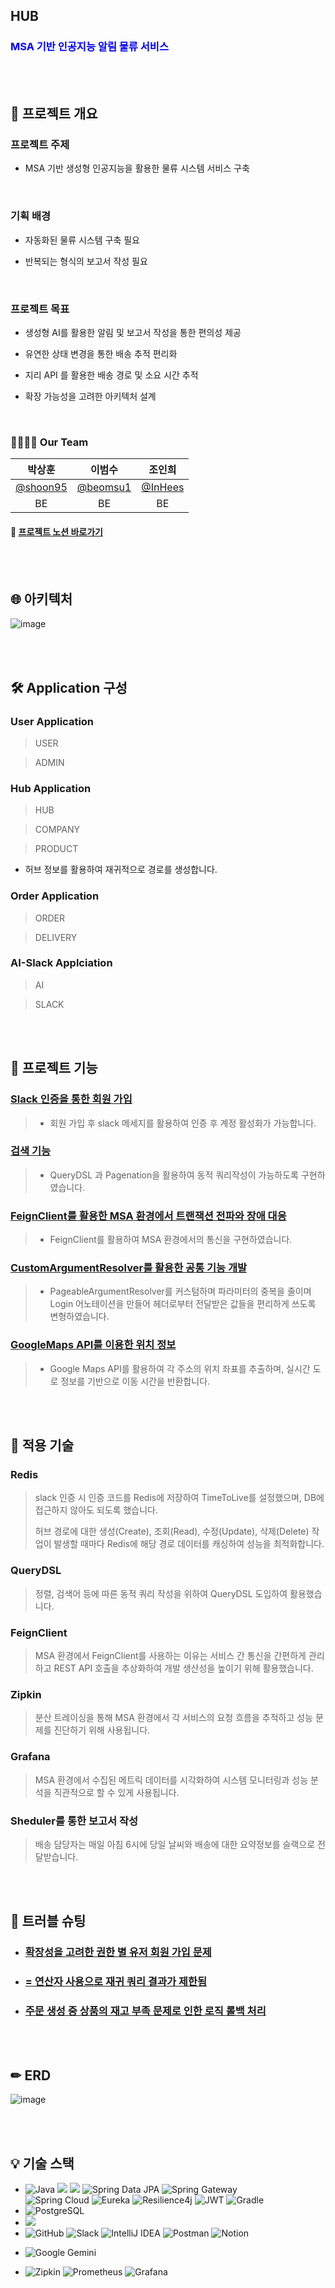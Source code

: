 ## HUB

### <span style="color:blue">MSA 기반 인공지능 알림 물류 서비스</span>


<br> <br/>
## 📘 프로젝트 개요

### 프로젝트 주제

* MSA 기반 생성형 인공지능을 활용한 물류 시스템 서비스 구축

<br>

### 기획 배경

* 자동화된 물류 시스템 구축 필요

* 반복되는 형식의 보고서 작성 필요

<br>

### 프로젝트 목표

* 생성형 AI를 활용한 알림 및 보고서 작성을 통한 편의성 제공

* 유연한 상태 변경을 통한 배송 추적 편리화
* 지리 API 를 활용한 배송 경로 및 소요 시간 추적
* 확장 가능성을 고려한 아키텍처 설계

<br>

### 👨‍👩‍👧‍👦 Our Team

|                 박상훈                 |                 이범수                 |                조인희                |
| :------------------------------------: | :------------------------------------: | :----------------------------------: |
| [@shoon95](https://github.com/shoon95) | [@beomsu1](https://github.com/beomsu1) | [@InHees](https://github.com/InHeeS) |
|                   BE                   |                   BE                   |                  BE                  |

#### 🚚 [프로젝트 노션 바로가기](https://www.notion.so/HUB_AI_SERVICE-1052ebde9ffc8008a2a8c23f21cab914?pvs=4)


<br> <br/>
## 🌐 아키텍처 

![image](https://github.com/user-attachments/assets/b9644341-8ff8-47d9-8aec-2d5110184175)

<br> <br/>
## 🛠 Application 구성

### User Application 

> USER

> ADMIN



### Hub Application

> HUB

> COMPANY

>  PRODUCT

* 허브 정보를 활용하여 재귀적으로 경로를 생성합니다.



### Order Application

> ORDER

> DELIVERY
>
> 

### AI-Slack Applciation

> AI

> SLACK


<br> <br/>
## 🏅 프로젝트 기능

### [Slack 인증을 통한 회원 가입](https://horse-giver-fbd.notion.site/Slack-fff2ebde9ffc810c8dd2f72fa8aaa571?pvs=4)

> * 회원 가입 후 slack 메세지를 활용하여 인증 후 계정 활성화가 가능합니다.

### [검색 기능](https://horse-giver-fbd.notion.site/Slack-fff2ebde9ffc810c8dd2f72fa8aaa571?pvs=4)

> * QueryDSL 과 Pagenation을 활용하여 동적 쿼리작성이 가능하도록 구현하였습니다.

### [FeignClient를 활용한 MSA 환경에서 트랜잭션 전파와 장애 대응](https://horse-giver-fbd.notion.site/FeignClient-MSA-fff2ebde9ffc8184858df45208b4b834?pvs=4)

> * FeignClient를 활용하여 MSA 환경에서의 통신을 구현하였습니다. 


### [CustomArgumentResolver를 활용한 공통 기능 개발](https://horse-giver-fbd.notion.site/CustomArgumentResolver-3d279a7928fd48e9990f021278b2a31a?pvs=4)

> * PageableArgumentResolver를 커스텀하며 파라미터의 중복을 줄이며 Login 어노테이션을 만들어 헤더로부터 전달받은 값들을 편리하게 쓰도록 변형하였습니다. 

### [GoogleMaps API를 이용한 위치 정보](https://horse-giver-fbd.notion.site/GoogleMaps-API-fff2ebde9ffc81929c48c3d22e07e65a?pvs=4)

> * Google Maps API를 활용하여 각 주소의 위치 좌표를 추출하며, 실시간 도로 정보를 기반으로 이동 시간을 반환합니다.

<br> <br/>
## 📃 적용 기술

### Redis

> slack 인증 시 인증 코드를 Redis에 저장하여 TimeToLive를 설정했으며, DB에 접근하지 않아도 되도록 했습니다.
> 
> 허브 경로에 대한 생성(Create), 조회(Read), 수정(Update), 삭제(Delete) 작업이 발생할 때마다 Redis에 해당 경로 데이터를 캐싱하여 성능을 최적화합니다.

### QueryDSL

> 정렬, 검색어 등에 따른 동적 쿼리 작성을 위하여 QueryDSL 도입하여 활용했습니다.

### FeignClient

> MSA 환경에서 FeignClient를 사용하는 이유는 서비스 간 통신을 간편하게 관리하고 REST API 호출을 추상화하여 개발 생산성을 높이기 위해 활용했습니다. 


### Zipkin

> 분산 트레이싱을 통해 MSA 환경에서 각 서비스의 요청 흐름을 추적하고 성능 문제를 진단하기 위해 사용됩니다.


### Grafana 

> MSA 환경에서 수집된 메트릭 데이터를 시각화하여 시스템 모니터링과 성능 분석을 직관적으로 할 수 있게 사용됩니다.

### Sheduler를 통한 보고서 작성

> 배송 담당자는 매일 아침 6시에 당일 날씨와 배송에 대한 요약정보를 슬랙으로 전달받습니다. 


<br> <br/>
## 🚨 트러블 슈팅

* ### [확장성을 고려한 권한 별 유저 회원 가입 문제](https://horse-giver-fbd.notion.site/fff2ebde9ffc812ab774f726df939dfc)

* ### [= 연산자 사용으로 재귀 쿼리 결과가 제한됨](https://horse-giver-fbd.notion.site/fff2ebde9ffc81b3b065c6187ebb4acf)

* ### [주문 생성 중 상품의 재고 부족 문제로 인한 로직 롤백 처리](https://horse-giver-fbd.notion.site/fff2ebde9ffc813fa5e6e71e8980c6d8)


<br> <br/>
## ✏ ERD
![image](https://github.com/user-attachments/assets/69e43e2d-bad1-4f99-bc64-414c80483cc7)





<br> <br/>
## 💡 기술 스택

- ![Java](https://img.shields.io/badge/Java17-%23ED8B00.svg?style=square&logo=openjdk&logoColor=white) <img src="https://img.shields.io/badge/Spring%20Boot-6DB33F?style=square&logo=springboot&logoColor=white"> <img src="https://img.shields.io/badge/Spring Security-6DB33F?style=square&logo=Spring Security&logoColor=white"> ![Spring Data JPA](https://img.shields.io/badge/Spring%20Data%20JPA-6DB33F?style=square&logo=Spring&logoColor=white) ![Spring Gateway](https://img.shields.io/badge/Spring%20Gateway-6DB33F?style=square&logo=Spring&logoColor=white) <br>
![Spring Cloud](https://img.shields.io/badge/Spring%20Cloud-6DB33F?style=square&logo=Spring&logoColor=white) ![Eureka](https://img.shields.io/badge/Eureka-6DB33F?style=square&logo=Spring&logoColor=white) ![Resilience4j](https://img.shields.io/badge/Resilience4j-6DB33F?style=square&logo=Spring&logoColor=white) ![JWT](https://img.shields.io/badge/JWT-black?style=square&logo=JSON%20web%20tokens) ![Gradle](https://img.shields.io/badge/Gradle-02303A.svg?style=square&logo=Gradle&logoColor=white)
- ![PostgreSQL](https://img.shields.io/badge/PostgreSQL-4169E1.svg?style=square&logo=PostgreSQL&logoColor=white)
- <img src="https://img.shields.io/badge/Docker-%230db7ed.svg?style=square&logo=docker&logoColor=white">
- ![GitHub](https://img.shields.io/badge/Github-%23121011.svg?style=square&logo=github&logoColor=white) ![Slack](https://img.shields.io/badge/Slack-4A154B?style=square&logo=slack&logoColor=white) ![IntelliJ IDEA](https://img.shields.io/badge/IntelliJ%20IDEA-000000.svg?style=square&logo=intellij-idea&logoColor=white) ![Postman](https://img.shields.io/badge/Postman-FF6C37?style=square&logo=postman&logoColor=white) ![Notion](https://img.shields.io/badge/Notion-%23000000.svg?style=square&logo=notion&logoColor=white)

* ![Google Gemini](https://img.shields.io/badge/Google%20Gemini-8E75B2?style=square&logo=Google%20Gemini&logoColor=white)

* ![Zipkin](https://img.shields.io/badge/Zipkin-black?style=square&logo=Zipkin&logoColor=white) ![Prometheus](https://img.shields.io/badge/Prometheus-E6522C?style=square&logo=Prometheus&logoColor=white) ![Grafana](https://img.shields.io/badge/Grafana-F46800?style=square&logo=Grafana&logoColor=white)


